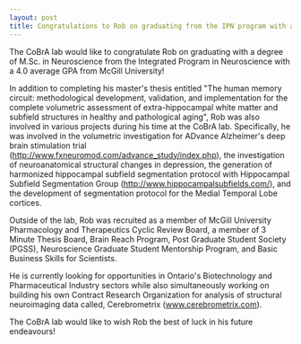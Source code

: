 ```yaml
---
layout: post
title: Congratulations to Rob on graduating from the IPN program with a M.Sc. in Neuroscience
---
```


The CoBrA lab would like to congratulate Rob on graduating with a degree of M.Sc. in Neuroscience from the Integrated Program in Neuroscience with a 4.0 average GPA from McGill University!

In addition to completing his master's thesis entitled "The human memory circuit: methodological development, validation, and implementation for the complete volumetric assessment of extra-hippocampal white matter and subfield structures in healthy and pathological aging", Rob was also involved in various projects during his time at the CoBrA lab. Specifically, he was involved in the volumetric investigation for ADvance Alzheimer's deep brain stimulation trial (http://www.fxneuromod.com/advance_study/index.php), the investigation of neuroanatomical structural changes in depression, the generation of harmonized hippocampal subfield segmentation protocol with Hippocampal Subfield Segmentation Group (http://www.hippocampalsubfields.com/), and the development of segmentation protocol for the Medial Temporal Lobe cortices.

Outside of the lab, Rob was recruited as a member of McGill University Pharmacology and Therapeutics Cyclic Review Board, a member of 3 Minute Thesis Board, Brain Reach Program, Post Graduate Student Society (PGSS), Neuroscience Graduate Student Mentorship Program, and Basic Business Skills for Scientists.

He is currently looking for opportunities in Ontario's Biotechnology and Pharmaceutical Industry sectors while also simultaneously working on building his own Contract Research Organization for analysis of structural neuroimaging data called, Cerebrometrix (www.cerebrometrix.com).

The CoBrA lab would like to wish Rob the best of luck in his future endeavours!
